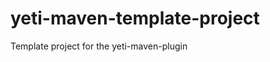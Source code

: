 yeti-maven-template-project
===========================

Template project for the yeti-maven-plugin 
